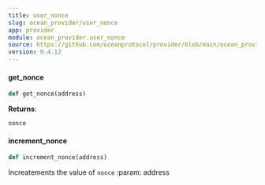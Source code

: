 ```yaml
---
title: user_nonce
slug: ocean_provider/user_nonce
app: provider
module: ocean_provider.user_nonce
source: https://github.com/oceanprotocol/provider/blob/main/ocean_provider/user_nonce.py
version: 0.4.12
---
```

#### get\_nonce

```python
def get_nonce(address)
```

**Returns**:

`nonce`

#### increment\_nonce

```python
def increment_nonce(address)
```

Increatements the value of `nonce`
:param: address

